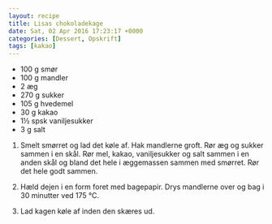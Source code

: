 ```yaml
---
layout: recipe
title: Lisas chokoladekage
date: Sat, 02 Apr 2016 17:23:17 +0000
categories: [Dessert, Opskrift]
tags: [kakao]
---
```



*  100 g smør
*  100 g mandler
*  2 æg
*  270 g sukker
*  105 g hvedemel
*  30 g kakao
*  1½ spsk vaniljesukker
*  3 g salt


1. Smelt smørret og lad det køle af. Hak mandlerne groft. Rør æg og sukker sammen i en skål. Rør mel, kakao, vaniljesukker og salt sammen i en anden skål og bland det hele i æggemassen sammen med smørret. Rør det hele godt sammen.

1. Hæld dejen i en form foret med bagepapir. Drys mandlerne over og bag i 30 minutter ved 175 °C.

1. Lad kagen køle af inden den skæres ud.
